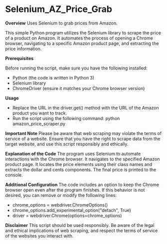 # Selenium_AZ_Price_Grab

**Overview**
Uses Selenium to grab prices from Amazon.

This simple Python program utilizes the Selenium library to scrape the price of a product on Amazon. It automates the process of opening a Chrome browser, navigating to a specific Amazon product page, and extracting the price information.

**Prerequisites**

Before running the script, make sure you have the following installed:
- Python (the code is written in Python 3)
- Selenium library
- ChromeDriver (ensure it matches your Chrome browser version)

**Usage**
- Replace the URL in the driver.get() method with the URL of the Amazon product you want to track.
- Run the script using the following command: python amazon_price_scraper.py

**Important Note**
Please be aware that web scraping may violate the terms of service of a website. Ensure that you have the right to scrape data from the target website, and use this script responsibly and ethically.

**Explanation of the Code**
The program uses Selenium to automate interactions with the Chrome browser.
It navigates to the specified Amazon product page.
It locates the price elements using their class names and extracts the dollar and cents components.
The final price is printed to the console.

**Additional Configuration**
The code includes an option to keep the Chrome browser open even after the program finishes. If this behavior is not desired, you can remove or modify the following lines:
- chrome_options = webdriver.ChromeOptions()
- chrome_options.add_experimental_option("detach", True)
- driver = webdriver.Chrome(options=chrome_options)

**Disclaimer**
This script should be used responsibly. Be aware of the legal and ethical implications of web scraping, and respect the terms of service of the websites you interact with.
